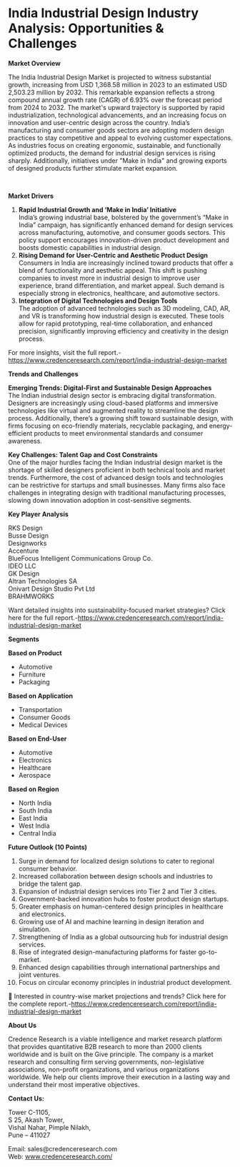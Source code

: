# India Industrial Design Industry Analysis: Opportunities & Challenges


<p><strong>Market Overview</strong></p>
<p>The India Industrial Design Market is projected to witness substantial growth, increasing from USD 1,368.58 million in 2023 to an estimated USD 2,503.23 million by 2032. This remarkable expansion reflects a strong compound annual growth rate (CAGR) of 6.93% over the forecast period from 2024 to 2032. The market's upward trajectory is supported by rapid industrialization, technological advancements, and an increasing focus on innovation and user-centric design across the country. India&rsquo;s manufacturing and consumer goods sectors are adopting modern design practices to stay competitive and appeal to evolving customer expectations. As industries focus on creating ergonomic, sustainable, and functionally optimized products, the demand for industrial design services is rising sharply. Additionally, initiatives under "Make in India" and growing exports of designed products further stimulate market expansion.</p>
<p>&nbsp;</p>
<p><strong>Market Drivers</strong></p>
<ol>
<li><strong> Rapid Industrial Growth and &lsquo;Make in India&rsquo; Initiative</strong><br /> India&rsquo;s growing industrial base, bolstered by the government&rsquo;s &ldquo;Make in India&rdquo; campaign, has significantly enhanced demand for design services across manufacturing, automotive, and consumer goods sectors. This policy support encourages innovation-driven product development and boosts domestic capabilities in industrial design.</li>
<li><strong> Rising Demand for User-Centric and Aesthetic Product Design</strong><br /> Consumers in India are increasingly inclined toward products that offer a blend of functionality and aesthetic appeal. This shift is pushing companies to invest more in industrial design to improve user experience, brand differentiation, and market appeal. Such demand is especially strong in electronics, healthcare, and automotive sectors.</li>
<li><strong> Integration of Digital Technologies and Design Tools</strong><br /> The adoption of advanced technologies such as 3D modeling, CAD, AR, and VR is transforming how industrial design is executed. These tools allow for rapid prototyping, real-time collaboration, and enhanced precision, significantly improving efficiency and creativity in the design process.</li>
</ol>
<p>For more insights, visit the full report.- <a href="https://www.credenceresearch.com/report/india-industrial-design-market">https://www.credenceresearch.com/report/india-industrial-design-market</a></p>
<p><strong>Trends and Challenges</strong></p>
<p><strong>Emerging Trends: Digital-First and Sustainable Design Approaches</strong><br /> The Indian industrial design sector is embracing digital transformation. Designers are increasingly using cloud-based platforms and immersive technologies like virtual and augmented reality to streamline the design process. Additionally, there&rsquo;s a growing shift toward sustainable design, with firms focusing on eco-friendly materials, recyclable packaging, and energy-efficient products to meet environmental standards and consumer awareness.</p>
<p><strong>Key Challenges: Talent Gap and Cost Constraints</strong><br /> One of the major hurdles facing the Indian industrial design market is the shortage of skilled designers proficient in both technical tools and market trends. Furthermore, the cost of advanced design tools and technologies can be restrictive for startups and small businesses. Many firms also face challenges in integrating design with traditional manufacturing processes, slowing down innovation adoption in cost-sensitive segments.</p>
<p><strong>Key Player Analysis</strong></p>
<p>RKS Design<br /> Busse Design<br /> Designworks<br /> Accenture<br /> BlueFocus Intelligent Communications Group Co.<br /> IDEO LLC<br /> GK Design<br /> Altran Technologies SA<br /> Onivart Design Studio Pvt Ltd<br /> BRAHMWORKS</p>
<p>Want detailed insights into sustainability-focused market strategies? Click here for the full report.-<a href="https://www.credenceresearch.com/report/india-industrial-design-market">https://www.credenceresearch.com/report/india-industrial-design-market</a></p>
<p><strong>Segments</strong></p>
<p><strong>Based on Product</strong></p>
<ul>
<li>Automotive</li>
<li>Furniture</li>
<li>Packaging</li>
</ul>
<p><strong>Based on Application</strong></p>
<ul>
<li>Transportation</li>
<li>Consumer Goods</li>
<li>Medical Devices</li>
</ul>
<p><strong>Based on End-User</strong></p>
<ul>
<li>Automotive</li>
<li>Electronics</li>
<li>Healthcare</li>
<li>Aerospace</li>
</ul>
<p><strong>Based on Region</strong></p>
<ul>
<li>North India</li>
<li>South India</li>
<li>East India</li>
<li>West India</li>
<li>Central India</li>
</ul>
<p><strong>Future Outlook (10 Points)</strong></p>
<ol>
<li>Surge in demand for localized design solutions to cater to regional consumer behavior.</li>
<li>Increased collaboration between design schools and industries to bridge the talent gap.</li>
<li>Expansion of industrial design services into Tier 2 and Tier 3 cities.</li>
<li>Government-backed innovation hubs to foster product design startups.</li>
<li>Greater emphasis on human-centered design principles in healthcare and electronics.</li>
<li>Growing use of AI and machine learning in design iteration and simulation.</li>
<li>Strengthening of India as a global outsourcing hub for industrial design services.</li>
<li>Rise of integrated design-manufacturing platforms for faster go-to-market.</li>
<li>Enhanced design capabilities through international partnerships and joint ventures.</li>
<li>Focus on circular economy principles in industrial product development.</li>
</ol>
<p>📌 Interested in country-wise market projections and trends? Click here for the complete report.-<a href="https://www.credenceresearch.com/report/india-industrial-design-market">https://www.credenceresearch.com/report/india-industrial-design-market</a></p>
<p><strong>About Us</strong></p>
<p>Credence Research is a viable intelligence and market research platform that provides quantitative B2B research to more than 2000 clients worldwide and is built on the Give principle. The company is a market research and consulting firm serving governments, non-legislative associations, non-profit organizations, and various organizations worldwide. We help our clients improve their execution in a lasting way and understand their most imperative objectives.</p>
<p><strong>Contact Us:</strong></p>
<p>Tower C-1105,<br /> S 25, Akash Tower,<br /> Vishal Nahar, Pimple Nilakh,<br /> Pune &ndash; 411027</p>
<p>Email: sales@credenceresearch.com<br /> Web: <a href="http://www.credenceresearch.com/">www.credenceresearch.com/</a></p>
